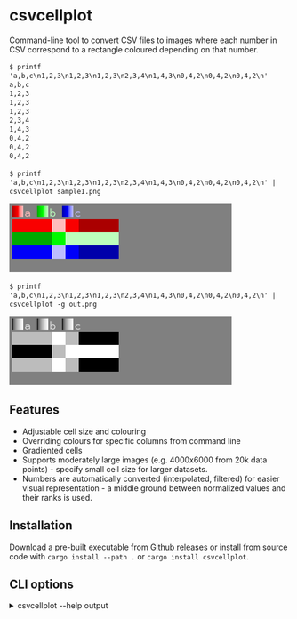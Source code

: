 # csvcellplot

Command-line tool to convert CSV files to images where each number in CSV correspond to a rectangle coloured depending on that number.


```
$ printf 'a,b,c\n1,2,3\n1,2,3\n1,2,3\n2,3,4\n1,4,3\n0,4,2\n0,4,2\n0,4,2\n'
a,b,c
1,2,3
1,2,3
1,2,3
2,3,4
1,4,3
0,4,2
0,4,2
0,4,2

$ printf 'a,b,c\n1,2,3\n1,2,3\n1,2,3\n2,3,4\n1,4,3\n0,4,2\n0,4,2\n0,4,2\n' | csvcellplot sample1.png
```

![sample 1](sample1.png)

```
$ printf 'a,b,c\n1,2,3\n1,2,3\n1,2,3\n2,3,4\n1,4,3\n0,4,2\n0,4,2\n0,4,2\n' | csvcellplot -g out.png
```

![sample 1](sample2.png)

## Features

* Adjustable cell size and colouring
* Overriding colours for specific columns from command line
* Gradiented cells
* Supports moderately large images (e.g. 4000x6000 from 20k data points) - specify small cell size for larger datasets.
* Numbers are automatically converted (interpolated, filtered) for easier visual representation - a middle ground between normalized values and their ranks is used.

## Installation

Download a pre-built executable from [Github releases](https://github.com/vi/csvcellplot/releases) or install from source code with `cargo install --path .`  or `cargo install csvcellplot`.

## CLI options

<details><summary> csvcellplot --help output</summary>
```
Usage: csvcellplot <output_file> [-W <image-width>] [-i <input-csv>] [-w <cell-width>] [-h <cell-height>] [-n] [-H] [--debug-filterted-csv <debug-filterted-csv>] [-c <colour-overrides>] [-S <default-saturation>] [-x <default-min-lightness>] [-X <default-max-lightness>] [-G <default-gradientness>] [-D <default-hue-drift>] [-R <max-cells-in-row>] [-g] [--legend-font <legend-font>] [--legend-font-scale <legend-font-scale>]

read csv data from stdin and write png to file

Positional Arguments:
  output_file       name of output file to write png image to

Options:
  -W, --image-width width of the image to write, default 1920 or automatic if -R
                    is present
  -i, --input-csv   input file to read CSV from, instead of stdin
  -w, --cell-width  width of a cell, in pixels
  -h, --cell-height height of a cell, in pixels
  -n, --no-fiter    do not run data though filter (interpolation), assume they
                    are already from 0 to 1.
  -H, --no-hide     do not hide trivial series
  --debug-filterted-csv
                    output additionla csv with filtered (interpolated) data
  -c, --colour-overrides
                    explicitly specify column colours, like
                    `column1=red,column2=FF00FF` colours may also contain a
                    number of modifier postfix characters: `+`, `-` - shift hue
                    `/` - desaturate. `@` - hue drift `_`,`.` -
                    decrease,increase min lightness `^`, `~` - decrease,
                    increase max lightness `%`, `&` - decrease, increase
                    gradientness
  -S, --default-saturation
                    use this saturation value for colours not specified
                    explicitly. Defaults to 1.0.
  -x, --default-min-lightness
                    defaults to 0.2
  -X, --default-max-lightness
                    defaults to 0.75
  -G, --default-gradientness
                    defaults to 0.0
  -D, --default-hue-drift
                    shift hue toghether with lightness. defaults to 0.0
  -R, --max-cells-in-row
                    maximum number of cell of one data series in a row
  -g, --grayscale   shotrcut for -x 0 -X 1 -S 0
  --legend-font     font file (ttf) to render legend text. Default is embedded
                    font Dharma Type Sometype Mono
  --legend-font-scale
                    font scale to render legend text. Default is 14. Setting it
                    to 0 prevents rendering legend.
  --help            display usage information
```
</details>

## License

Code is licensed with MIT or Apache-2.0. Embedded font file is licensed with IL Open Font License.
